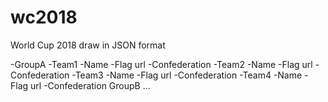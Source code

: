 # wc2018
World Cup 2018 draw in JSON format

-GroupA
  -Team1
    -Name
    -Flag url
    -Confederation
  -Team2
    -Name
    -Flag url
    -Confederation
  -Team3
    -Name
    -Flag url
    -Confederation
  -Team4
    -Name
    -Flag url
    -Confederation
GroupB ...
